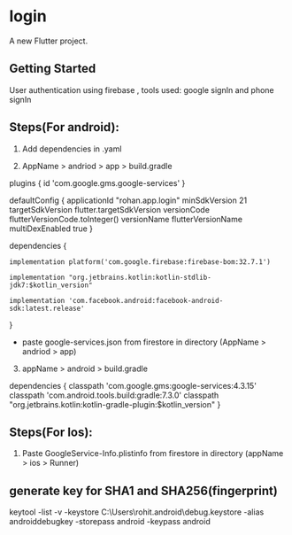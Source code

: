 # login

A new Flutter project.

## Getting Started

User authentication using firebase , tools used: google signIn and phone signIn

## Steps(For android):

1. Add dependencies in .yaml

2. AppName > andriod > app > build.gradle

plugins {
    id 'com.google.gms.google-services'
}


defaultConfig {
        applicationId "rohan.app.login"
        minSdkVersion 21
        targetSdkVersion flutter.targetSdkVersion
        versionCode flutterVersionCode.toInteger()
        versionName flutterVersionName
        multiDexEnabled true
    }


dependencies {

    implementation platform('com.google.firebase:firebase-bom:32.7.1')

    implementation "org.jetbrains.kotlin:kotlin-stdlib-jdk7:$kotlin_version"
    
    implementation 'com.facebook.android:facebook-android-sdk:latest.release'
}

* paste google-services.json from firestore in directory
(AppName > andriod > app)

3. appName > android > build.gradle

dependencies {
        classpath 'com.google.gms:google-services:4.3.15'
        classpath 'com.android.tools.build:gradle:7.3.0'
        classpath "org.jetbrains.kotlin:kotlin-gradle-plugin:$kotlin_version"
    }

## Steps(For Ios):

1. Paste GoogleService-Info.plistinfo from firestore in directory
(appName > ios > Runner)

## generate key for SHA1 and SHA256(fingerprint)

keytool -list -v -keystore C:\Users\rohit\.android\debug.keystore -alias androiddebugkey -storepass android -keypass android
